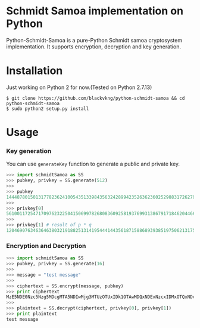 # Schmidt Samoa implementation on Python
Python-Schmidt-Samoa is a pure-Python Schmidt samoa cryptosystem implementation. It supports encryption, decryption and key generation.

# Installation
Just working on Python 2 for now.(Tested on Python 2.7.13)

```
$ git clone https://github.com/blackvkng/python-schmidt-samoa && cd python-schmidt-samoa
$ sudo python2 setup.py install
```

# Usage

### Key generation
You can use `generateKey` function to generate a public and private key.

```python
>>> import schmidtSamoa as SS
>>> pubkey, privkey = SS.generate(512)
>>>
>>> pubkey
1444878015013177823624100543513398435632428994235263623602529883172627989797467997663180871673348920773178609625102140352091212170742104792296825511219922572694951403154361565059577952500886161821870858395240354290650349358660458553003837770019254142733356894262482148903247211340450194391785799775743985802831453380332722061436873138691741579860020235865989503555421366712016746113983206544714672316995020666933387786437648875094654653767747792256028788236670411L
>>>
>>> privkey[0]
56100117254717097623225041506997826808360925819376993138679171846204466539281766936714496279276841177335519328207811535604357403289595821603300401442839412412442086848233192648081814884436165150051766115112120475019183921079804398614650992671169755421855505487780830183538299485163222183099221131154450924851L
>>>
>>> privkey[1] # result of p * q
120469076346364638032191882513141954441443561871588689393851975062131751993733655854800327647259548210669476278226659011703474443910889849133370782457013622108257525628519431831104509759934842439925540468106721605898573607993172401605507279379080622852029661496409886020364728775389129029329836116531920437943L
```

### Encryption and Decryption
```python
>>> import schmidtSamoa as SS
>>> pubkey, privkey = SS.generate(16)
>>>
>>> message = "test message"
>>>
>>> ciphertext = SS.encrypt(message, pubkey)
>>> print ciphertext
MzE5NDE0Nzc5Nzg5MDcgMTA5NDIwMjg3MTUzOTUxIDk1OTAwMDQxNDExNzcxIDMxOTQxNDc3OTc4OTA3IDE1NTAxMjYzMTM4MzYxOCAxMDM2MDk2NjU3MjM3MDMgMTA5NDIwMjg3MTUzOTUxIDk1OTAwMDQxNDExNzcxIDk1OTAwMDQxNDExNzcxIDkyNzcxMTcyNTIwMTIgMTM0NTY0NDc1Njg5NzgwIDEwOTQyMDI4NzE1Mzk1MQ==
>>>
>>> plaintext = SS.decrypt(ciphertext, privkey[0], privkey[1])
>>> print plaintext
test message
```
